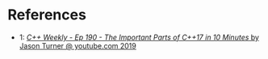 # References

- 1: [_C++ Weekly - Ep 190 - The Important Parts of C++17 in 10 Minutes_ by Jason Turner @ youtube.com 2019](https://www.youtube.com/watch?v=QpFjOlzg1r4)
